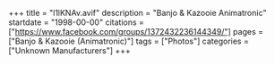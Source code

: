 +++
title = "l1lKNAv.avif"
description = "Banjo & Kazooie Animatronic"
startdate = "1998-00-00"
citations = ["https://www.facebook.com/groups/1372432236144349/"]
pages = ["Banjo & Kazooie (Animatronic)"]
tags = ["Photos"]
categories = ["Unknown Manufacturers"]
+++
